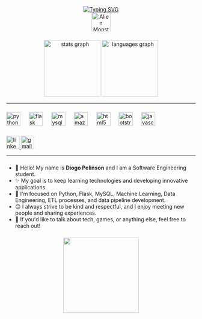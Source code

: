 <div align="center">
  <a href="https://git.io/typing-svg">
    <img src="https://readme-typing-svg.herokuapp.com?font=OI&pause=1000&color=C16A75&center=true&vCenter=true&random=false&width=435&lines=Hello%2C+nice+to+meet+you;My+name+is+Diogo+Pelinson;I+am+a+software+engineering+student;from+FIAP" alt="Typing SVG" />
  </a>
  <br />
  <img src="https://raw.githubusercontent.com/Tarikul-Islam-Anik/Animated-Fluent-Emojis/master/Emojis/Smilies/Alien%20Monster.png" alt="Alien Monster" width="50" height="50" />
</div>


###

<div align="center">
  <img src="https://github-readme-stats.vercel.app/api?username=DiogoPelinson&hide_title=false&hide_rank=false&show_icons=true&include_all_commits=true&count_private=true&disable_animations=false&theme=dracula&locale=en&hide_border=false" height="150" alt="stats graph"  />
  <img src="https://github-readme-stats.vercel.app/api/top-langs?username=DiogoPelinson&locale=en&hide_title=false&layout=compact&card_width=320&langs_count=5&theme=dracula&hide_border=false" height="150" alt="languages graph"  />
</div>

---

###

<div align="left">
  <img src="https://cdn.jsdelivr.net/gh/devicons/devicon/icons/python/python-original.svg" height="37" alt="python logo"  />
  <img width="15" />
  <img src="https://skillicons.dev/icons?i=flask" height="37" alt="flask logo"  />
  <img width="15" />
  <img src="https://cdn.jsdelivr.net/gh/devicons/devicon/icons/mysql/mysql-original.svg" height="37" alt="mysql logo"  />
  <img width="15" />
  <img src="https://cdn.jsdelivr.net/gh/devicons/devicon/icons/amazonwebservices/amazonwebservices-original-wordmark.svg" height="37" alt="amazonwebservices logo"  />
  <img width="15" />
  <img src="https://cdn.jsdelivr.net/gh/devicons/devicon/icons/html5/html5-original.svg" height="37" alt="html5 logo"  />
  <img width="15" />
  <img src="https://cdn.jsdelivr.net/gh/devicons/devicon/icons/bootstrap/bootstrap-original.svg" height="37" alt="bootstrap logo"  />
  <img width="15" />
  <img src="https://cdn.jsdelivr.net/gh/devicons/devicon/icons/javascript/javascript-original.svg" height="37" alt="javascript logo"  />
</div>

###

<div align="left">
  <a href="https://www.linkedin.com/in/diogopelinson" target="_blank">
    <img src="https://img.shields.io/static/v1?message=LinkedIn&logo=linkedin&label=&color=0077B5&logoColor=white&labelColor=&style=for-the-badge" height="35" alt="linkedin logo"  />
  </a>
  <a href="mailto:diogopelinsonduartemoraes@email.com" target="_blank">
    <img src="https://img.shields.io/static/v1?message=Gmail&logo=gmail&label=&color=D14836&logoColor=white&labelColor=&style=for-the-badge" height="35" alt="gmail logo"  />
  </a>
</div>

---

###
###
- 👋 Hello! My name is **Diogo Pelinson** and I am a Software Engineering student. <br />
- ✨ My goal is to keep learning technologies and developing innovative applications.<br />
- 🧰 I'm focused on Python, Flask, MySQL, Machine Learning, Data Engineering, ETL processes, and data pipeline development.<br />
- 😊 I always strive to be kind and respectful, and I enjoy meeting new people and sharing experiences.<br />
- 📣 If you'd like to talk about tech, games, or anything else, feel free to reach out!<br />

###

<div align="center">
  <img height="200" src="https://media4.giphy.com/media/v1.Y2lkPTc5MGI3NjExazJhanFheW50M205d3F2ZXNjY2R2aHA5aHRlM2xweGRxNHVvb2c1eSZlcD12MV9pbnRlcm5hbF9naWZfYnlfaWQmY3Q9Zw/iD5sikcB9Xv5Al1fOe/giphy.gif"  />
</div>

###
